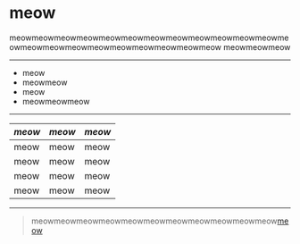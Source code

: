 # meow
meowmeowmeowmeowmeowmeowmeowmeowmeowmeowmeowmeowmeowmeowmeowmeowmeowmeowmeowmeowmeowmeow
meowmeowmeow

---
- meow
- meowmeow
- meow
- meowmeowmeow

---
| *meow* | *meow* | *meow* |
| ---    | ---    | ---    |
| meow   | meow   | meow   |
| meow   | meow   | meow   |
| meow   | meow   | meow   |
| meow   | meow   | meow   |

---
> meowmeowmeowmeowmeowmeowmeowmeowmeowmeowmeow[meow](meow)